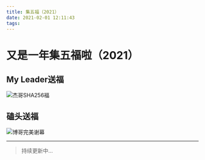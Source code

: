 ```yaml
---
title: 集五福（2021）
date: 2021-02-01 12:11:43
tags:
---
```

# 又是一年集五福啦（2021）

## My Leader送福
![杰哥SHA256福](/hexo/img/wufu/jie-1.jpeg)

## 磕头送福
![博哥完美谢幕](/hexo/img/wufu/bo-1.jpeg)

---
> 持续更新中...